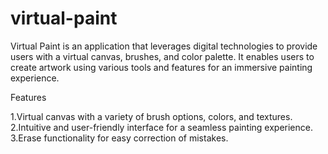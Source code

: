 # virtual-paint
Virtual Paint is an application that leverages digital technologies to provide users with a virtual canvas, brushes, and color palette. It enables users to create artwork using various tools and features for an immersive painting experience.

Features

1.Virtual canvas with a variety of brush options, colors, and textures.
2.Intuitive and user-friendly interface for a seamless painting experience.
3.Erase functionality for easy correction of mistakes.
